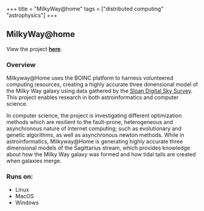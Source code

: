 +++
title = "MilkyWay@home"
tags = ["distributed computing" "astrophysics"]
+++

## MilkyWay@home

View the project [**here**](https://milkyway.cs.rpi.edu/milkyway/).

### Overview

Milkyway@Home uses the BOINC platform to harness volunteered computing resources, creating a highly accurate three dimensional model of the Milky Way galaxy using data gathered by the [Sloan Digital Sky Survey](http://www.sdss.org/). This project enables research in both astroinformatics and computer science.

In computer science, the project is investigating different optimization methods which are resilient to the fault-prone, heterogeneous and asynchronous nature of Internet computing; such as evolutionary and genetic algorithms, as well as asynchronous newton methods. While in astroinformatics, Milkyway@Home is generating highly accurate three dimensional models of the Sagittarius stream, which provides knowledge about how the Milky Way galaxy was formed and how tidal tails are created when galaxies merge.

### Runs on:
- Linux
- MacOS
- Windows
